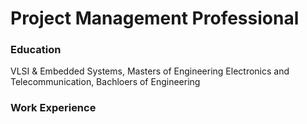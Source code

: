 # Project Management Professional

### Education
VLSI & Embedded Systems, Masters of Engineering
Electronics and Telecommunication, Bachloers of Engineering

### Work Experience
